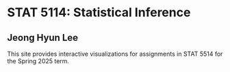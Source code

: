 # STAT 5114: Statistical Inference
## Jeong Hyun Lee

This site provides interactive visualizations for assignments in
STAT 5514 for the Spring 2025 term.